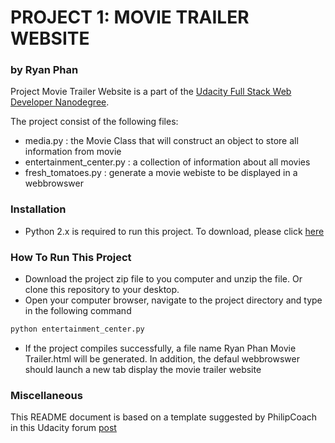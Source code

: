 # PROJECT 1: MOVIE TRAILER WEBSITE

### by Ryan Phan

Project Movie Trailer Website is a part of the [Udacity Full Stack Web Developer Nanodegree](https://www.udacity.com/course/full-stack-web-developer-nanodegree--nd004).

The project consist of the following files:
  - media.py : the Movie Class that will construct an object to store all information from movie
  - entertainment_center.py : a collection of information about all movies
  - fresh_tomatoes.py : generate a movie webiste to be displayed in a webbrowswer

### Installation

  - Python 2.x is required to run this project. To download, please click [here](https://www.python.org/downloads/release/python-2713/)

### How To Run This Project

  - Download the project zip file to you computer and unzip the file. Or clone this repository to your desktop.
  - Open your computer browser, navigate to the project directory and type in the following command
```sh
python entertainment_center.py
```
  - If the project compiles successfully, a file name Ryan Phan Movie Trailer.html will be generated. In addition, the defaul webbrowswer should launch a new tab display the movie trailer website

### Miscellaneous
This README document is based on a template suggested by PhilipCoach in this Udacity forum [post](https://discussions.udacity.com/t/readme-files-in-project-1/23524/2)








 
